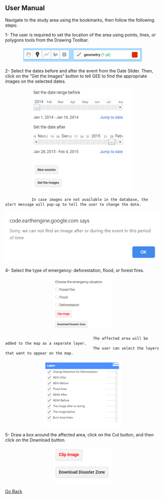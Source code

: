 ## User Manual 
Navigate to the study area using the bookmarks, then follow the following steps:


1- The user is required to set the location of the area using points, lines, or polygons tools from the Drawing Toolbar. 

<p align="center">
<img src="/images/2.PNG" />
</p>




2- Select the dates before and after the event from the Date Slider. Then, click on the "Get the Images" button to tell GEE to find the appropriate images on the selected dates.

<p align="center">
<img src="/images/3.PNG" />
</p>


                In case images are not available in the database, the alert message will pop-up to tell the user to change the date. 

<p align="center">
<img src="/images/alert.PNG" />
</p>



4- Select the type of emergency: deforestation, flood, or forest fires.

<p align="center">
<img src="/images/4.PNG" />
</p>


                                            The affected area will be added to the map as a separate layer.
                                            The user can select the layers that want to appear on the map.

<p align="center">
<img src="/images/5.PNG" />
<p>



5- Draw a box around the affected area, click on the Cut button, and then click on the Download button.

<p align="center">
<img src="/images/6.PNG" />
<p>
  
[Go Back](/README.md)


